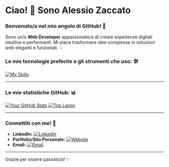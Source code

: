 # Ciao! 👋 Sono Alessio Zaccato

### Benvenuto/a nel mio angolo di GitHub! 🚀

Sono un/a **Web Developer** appassionato/a di creare esperienze digitali intuitive e performanti. Mi piace trasformare idee complesse in soluzioni web eleganti e funzionali. 💡

### Le mie tecnologie preferite e gli strumenti che uso: 🛠️

[![My Skills](https://skillicons.dev/icons?i=html,css,js,react,nodejs,java,spring,bootstrap,git,github,vscode,docker,figma,mysql,vite,npm,windows)](https://skillicons.dev)

---

### Le mie statistiche GitHub: 📊

[![Your GitHub Stats](https://github-readme-stats.vercel.app/api?username=alessiozaccato&show_icons=true&theme=radical&hide_border=true)](https://github.com/anuraghazra/github-readme-stats)
[![Top Langs](https://github-readme-stats.vercel.app/api/top-langs/?username=alessiozaccato&layout=compact&theme=radical&hide_border=true)](https://github.com/anuraghazra/github-readme-stats)

---

### Connettiti con me! 🤝

* **LinkedIn:** [![LinkedIn](https://img.shields.io/badge/LinkedIn-0077B5?style=for-the-badge&logo=linkedin&logoColor=white)](https://www.linkedin.com/in/alessio-zaccato-b41931363/)
* **Portfolio/Sito Personale:** [![Website](https://img.shields.io/badge/Website-1572B6?style=for-the-badge&logo=globe&logoColor=white)](https://alessiozaccato.github.io)
* **Email:** [![Email](https://img.shields.io/badge/Email-D14836?style=for-the-badge&logo=gmail&logoColor=white)](mailto:alessiozaccato@gmail.com)

---

Grazie per essere passato/a! ✨
